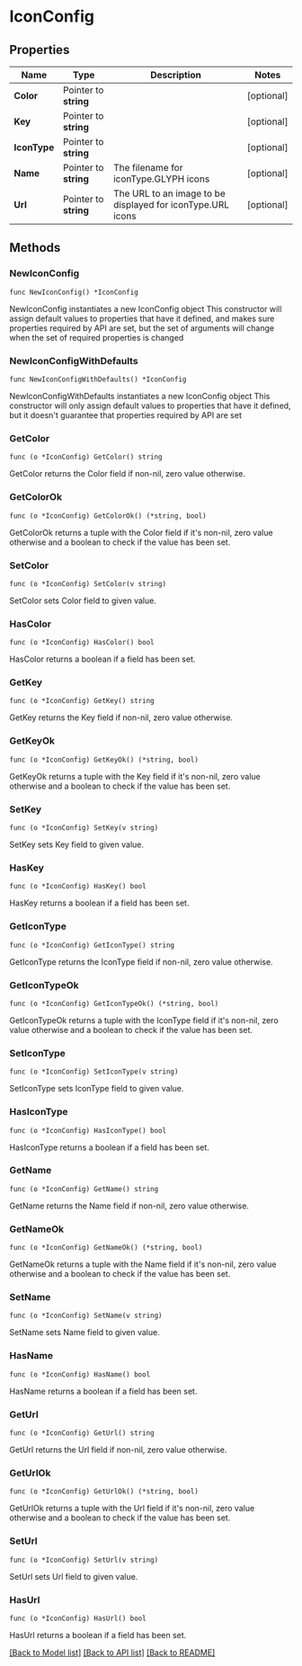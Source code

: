 # IconConfig

## Properties

Name | Type | Description | Notes
------------ | ------------- | ------------- | -------------
**Color** | Pointer to **string** |  | [optional] 
**Key** | Pointer to **string** |  | [optional] 
**IconType** | Pointer to **string** |  | [optional] 
**Name** | Pointer to **string** | The filename for iconType.GLYPH icons | [optional] 
**Url** | Pointer to **string** | The URL to an image to be displayed for iconType.URL icons | [optional] 

## Methods

### NewIconConfig

`func NewIconConfig() *IconConfig`

NewIconConfig instantiates a new IconConfig object
This constructor will assign default values to properties that have it defined,
and makes sure properties required by API are set, but the set of arguments
will change when the set of required properties is changed

### NewIconConfigWithDefaults

`func NewIconConfigWithDefaults() *IconConfig`

NewIconConfigWithDefaults instantiates a new IconConfig object
This constructor will only assign default values to properties that have it defined,
but it doesn't guarantee that properties required by API are set

### GetColor

`func (o *IconConfig) GetColor() string`

GetColor returns the Color field if non-nil, zero value otherwise.

### GetColorOk

`func (o *IconConfig) GetColorOk() (*string, bool)`

GetColorOk returns a tuple with the Color field if it's non-nil, zero value otherwise
and a boolean to check if the value has been set.

### SetColor

`func (o *IconConfig) SetColor(v string)`

SetColor sets Color field to given value.

### HasColor

`func (o *IconConfig) HasColor() bool`

HasColor returns a boolean if a field has been set.

### GetKey

`func (o *IconConfig) GetKey() string`

GetKey returns the Key field if non-nil, zero value otherwise.

### GetKeyOk

`func (o *IconConfig) GetKeyOk() (*string, bool)`

GetKeyOk returns a tuple with the Key field if it's non-nil, zero value otherwise
and a boolean to check if the value has been set.

### SetKey

`func (o *IconConfig) SetKey(v string)`

SetKey sets Key field to given value.

### HasKey

`func (o *IconConfig) HasKey() bool`

HasKey returns a boolean if a field has been set.

### GetIconType

`func (o *IconConfig) GetIconType() string`

GetIconType returns the IconType field if non-nil, zero value otherwise.

### GetIconTypeOk

`func (o *IconConfig) GetIconTypeOk() (*string, bool)`

GetIconTypeOk returns a tuple with the IconType field if it's non-nil, zero value otherwise
and a boolean to check if the value has been set.

### SetIconType

`func (o *IconConfig) SetIconType(v string)`

SetIconType sets IconType field to given value.

### HasIconType

`func (o *IconConfig) HasIconType() bool`

HasIconType returns a boolean if a field has been set.

### GetName

`func (o *IconConfig) GetName() string`

GetName returns the Name field if non-nil, zero value otherwise.

### GetNameOk

`func (o *IconConfig) GetNameOk() (*string, bool)`

GetNameOk returns a tuple with the Name field if it's non-nil, zero value otherwise
and a boolean to check if the value has been set.

### SetName

`func (o *IconConfig) SetName(v string)`

SetName sets Name field to given value.

### HasName

`func (o *IconConfig) HasName() bool`

HasName returns a boolean if a field has been set.

### GetUrl

`func (o *IconConfig) GetUrl() string`

GetUrl returns the Url field if non-nil, zero value otherwise.

### GetUrlOk

`func (o *IconConfig) GetUrlOk() (*string, bool)`

GetUrlOk returns a tuple with the Url field if it's non-nil, zero value otherwise
and a boolean to check if the value has been set.

### SetUrl

`func (o *IconConfig) SetUrl(v string)`

SetUrl sets Url field to given value.

### HasUrl

`func (o *IconConfig) HasUrl() bool`

HasUrl returns a boolean if a field has been set.


[[Back to Model list]](../README.md#documentation-for-models) [[Back to API list]](../README.md#documentation-for-api-endpoints) [[Back to README]](../README.md)


